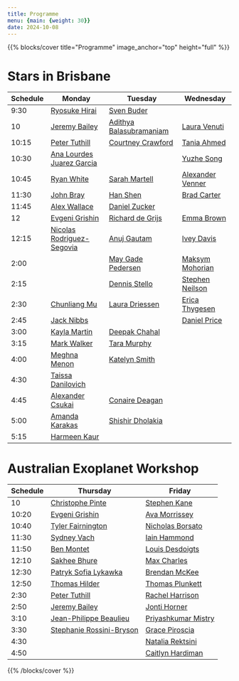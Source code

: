 ```yaml
---
title: Programme
menu: {main: {weight: 30}}
date: 2024-10-08
---
```



{{% blocks/cover title="Programme" image_anchor="top" height="full" %}}

# Stars in Brisbane

<div class="-bg-dark p-3 display-6">

| Schedule | Monday | Tuesday | Wednesday |
| -------- | ---------------- | ---------------- | ---------------- |
| 9:30 | [Ryosuke Hirai](speakers/ryosuke-hirai/_index.md) | [Sven Buder](speakers/sven-buder/_index.md) | |
| 10 | [Jeremy Bailey](speakers/jeremy-bailey/_index.md) | [Adithya Balasubramaniam](speakers/adithya-balasubramaniam/_index.md) | [Laura Venuti](speakers/laura-venuti/_index.md) |
| 10:15 | [Peter Tuthill](speakers/peter-tuthill/_index.md) | [Courtney Crawford](speakers/courtney-crawford/_index.md) | [Tania Ahmed](speakers/tania-ahmed/_index.md) |
| 10:30 | [Ana Lourdes Juarez Garcia](speakers/ana-lourdes-juarez-garcia/_index.md) | | [Yuzhe Song](speakers/yuzhe-song/_index.md) |
| 10:45 | [Ryan White](speakers/ryan-white/_index.md) | [Sarah Martell](speakers/sarah-martell/_index.md) | [Alexander Venner](speakers/alexander-venner/_index.md) |
| 11:30 | [John Bray](speakers/john-bray/_index.md) | [Han Shen](speakers/han-shen/_index.md) | [Brad Carter](speakers/brad-carter/_index.md) |
| 11:45 | [Alex Wallace](speakers/alex-wallace/_index.md) | [Daniel Zucker](speakers/daniel-zucker/_index.md) | |
| 12 | [Evgeni Grishin](speakers/evgeni-grishin/_index.md) | [Richard de Grijs](speakers/richard-de-grijs/_index.md) | [Emma Brown](speakers/emma-brown/_index.md) |
| 12:15 | [Nicolas Rodriguez-Segovia](speakers/nicolas-rodriguez-segovia/_index.md) | [Anuj Gautam](speakers/anuj-gautam/_index.md) | [Ivey Davis](speakers/ivey-davis/_index.md) |
| 2:00 | | [May Gade Pedersen](speakers/may-gade-pedersen/_index.md) | [Maksym Mohorian](speakers/maksym-mohorian/_index.md) |
| 2:15 | | [Dennis Stello](speakers/dennis-stello/_index.md) | [Stephen Neilson](speakers/stephen-neilson/_index.md) |
| 2:30 | [Chunliang Mu](speakers/chunliang-mu/_index.md) | [Laura Driessen](speakers/laura-driessen/_index.md) | [Erica Thygesen](speakers/erica-thygesen/_index.md) |
| 2:45 | [Jack Nibbs](speakers/jack-nibbs/_index.md) | | [Daniel Price](speakers/daniel-price/_index.md) |
| 3:00 | [Kayla Martin](speakers/kayla-martin/_index.md) | [Deepak Chahal](speakers/deepak-chahal/_index.md) | |
| 3:15 | [Mark Walker](speakers/mark-walker/_index.md) | [Tara Murphy](speakers/tara-murphy/_index.md) | |
| 4:00 | [Meghna Menon](speakers/meghna-menon/_index.md) | [Katelyn Smith](speakers/katelyn-smith/_index.md) | |
| 4:30 | [Taissa Danilovich](speakers/taissa-danilovich/_index.md) | | |
| 4:45 | [Alexander Csukai](speakers/alexander-csukai/_index.md) | [Conaire Deagan](speakers/conaire-deagan/_index.md) | |
| 5:00 | [Amanda Karakas](speakers/amanda-karakas/_index.md) | [Shishir Dholakia](speakers/shishir-dholakia/_index.md) | |
| 5:15 | [Harmeen Kaur](speakers/harmeen-kaur/_index.md) | | |

</div>

# Australian Exoplanet Workshop

<div class="-bg-dark p-3 display-6">

| Schedule | Thursday | Friday |
| -------- | ---------------- | ---------------- |
| 10 | [Christophe Pinte](speakers/christophe-pinte/_index.md) | [Stephen Kane](speakers/stephen-kane/_index.md) |
| 10:20 | [Evgeni Grishin](speakers/evgeni-grishin/_index.md) | [Ava Morrissey](speakers/ava-morrissey/_index.md) |
| 10:40 | [Tyler Fairnington](speakers/tyler-fairnington/_index.md) | [Nicholas Borsato](speakers/nicholas-borsato/_index.md) |
| 11:30 | [Sydney Vach](speakers/sydney-vach/_index.md) | [Iain Hammond](speakers/iain-hammond/_index.md) |
| 11:50 | [Ben Montet](speakers/ben-montet/_index.md) | [Louis Desdoigts](speakers/louis-desdoigts/_index.md) |
| 12:10 | [Sakhee Bhure](speakers/sakhee-bhure/_index.md) | [Max Charles](speakers/max-charles/_index.md) |
| 12:30 | [Patryk Sofia Lykawka](speakers/patryk-sofia-lykawka/_index.md) | [Brendan McKee](speakers/brendan-mckee/_index.md) |
| 12:50 | [Thomas Hilder](speakers/thomas-hilder/_index.md) | [Thomas Plunkett](speakers/thomas-plunkett/_index.md) |
| 2:30 | [Peter Tuthill](speakers/peter-tuthill/_index.md) | [Rachel Harrison](speakers/rachel-harrison/_index.md) |
| 2:50 | [Jeremy Bailey](speakers/jeremy-bailey/_index.md) | [Jonti Horner](speakers/jonti-horner/_index.md) |
| 3:10 | [Jean-Philippe Beaulieu](speakers/jean-philippe-beaulieu/_index.md) | [Priyashkumar Mistry](speakers/priyashkumar-mistry/_index.md) |
| 3:30 | [Stephanie Rossini-Bryson](speakers/stephanie-rossini-bryson/_index.md) | [Grace Piroscia](speakers/grace-piroscia/_index.md) |
| 4:30 | | [Natalia Rektsini](speakers/natalia-rektsini/_index.md) |
| 4:50 | | [Caitlyn Hardiman](speakers/caitlyn-hardiman/_index.md) |

</div>


{{% /blocks/cover %}}
